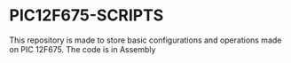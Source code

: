 # PIC12F675-SCRIPTS
This repository is made to store basic configurations and operations made on PIC 12F675. The code is in Assembly
